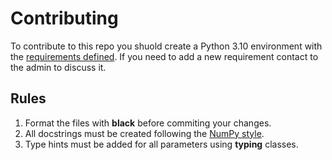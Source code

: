 # Contributing

To contribute to this repo you shuold create a Python 3.10 environment with the [requirements defined](requirements.txt). If you need to add a new requirement contact to the admin to discuss it.

## Rules

1. Format the files with **black** before commiting your changes.
2. All docstrings must be created following the [NumPy style](https://numpydoc.readthedocs.io/en/latest/format.html).
3. Type hints must be added for all parameters using **typing** classes.

